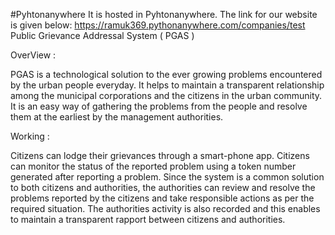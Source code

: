 #Pyhtonanywhere
It is hosted in Pyhtonanywhere.
The link for our website is given below: https://ramuk369.pythonanywhere.com/companies/test
Public Grievance Addressal System ( PGAS )

OverView :

PGAS is a technological solution to the ever growing problems encountered by the urban people everyday. It helps to maintain a transparent relationship among the municipal corporations and the citizens in the urban community. It is an easy way of gathering the problems from the people and resolve them at the earliest by the management authorities.

Working :

Citizens can lodge their grievances through a smart-phone app. Citizens can monitor the status of the reported problem using a token number generated after reporting a problem. Since the system is a common solution to both citizens and authorities, the authorities can review and resolve the problems reported by the citizens and take responsible actions as per the required situation. The authorities activity is also recorded and this enables to maintain a transparent rapport between citizens and authorities.


